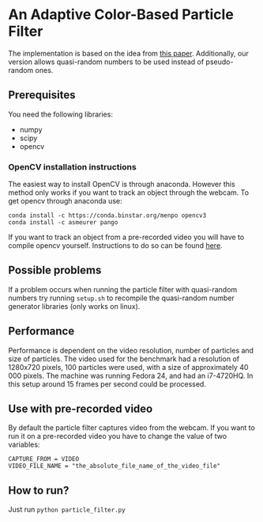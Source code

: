 # An Adaptive Color-Based Particle Filter
The implementation is based on the idea from [this paper](http://www.cs.mcgill.ca/~fkaeli/publications/particle_filter.pdf). Additionally, our version allows quasi-random numbers to be used instead of pseudo-random ones.

## Prerequisites
You need the following libraries:
- numpy
- scipy
- opencv

### OpenCV installation instructions
The easiest way to install OpenCV is through anaconda. However this method only works if you want to track an object through the webcam. To get opencv through anaconda use:
```
conda install -c https://conda.binstar.org/menpo opencv3
conda install -c asmeurer pango
```

If you want to track an object from a pre-recorded video you will have to compile opencv yourself. Instructions to do so can be found [here](http://docs.opencv.org/trunk/dd/dd5/tutorial_py_setup_in_fedora.html).

## Possible problems
If a problem occurs when running the particle filter with quasi-random numbers try running `setup.sh` to recompile the quasi-random number generator libraries (only works on linux).

## Performance
Performance is dependent on the video resolution, number of particles and size of particles. The video used for the benchmark had a resolution of 1280x720 pixels, 100 particles were used, with a size of approximately 40 000 pixels. The machine was running Fedora 24, and had an i7-4720HQ. In this setup around 15 frames per second could be processed. 

## Use with pre-recorded video
By default the particle filter captures video from the webcam. If you want to run it on a pre-recorded video you have to change the value of two variables:
 ```
 CAPTURE_FROM = VIDEO
 VIDEO_FILE_NAME = "the_absolute_file_name_of_the_video_file"
 ```

## How to run?
Just run `python particle_filter.py`

